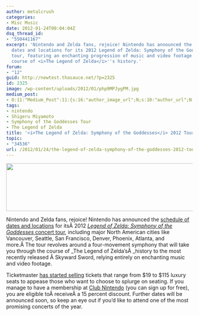 ```yaml
---
author: metalcrush
categories:
- Misc Music
date: 2012-01-24T00:04:04Z
dsq_thread_id:
- "550441167"
excerpt: 'Nintendo and Zelda fans, rejoice! Nintendo has announced the schedule of
  dates and locations for its 2012 Legend of Zelda: Symphony of the Goddesses concert
  tour, featuring an enchanting progression of music and video footage through the
  course of <i>The Legend of Zelda</i>''s history.'
forum:
- "12"
guid: http://newtest.thasauce.net/?p=2325
id: 2325
image: /wp-content/uploads/2012/01/php9MPJygPM.jpg
medium_post:
- O:11:"Medium_Post":11:{s:16:"author_image_url";N;s:10:"author_url";N;s:11:"byline_name";N;s:12:"byline_email";N;s:10:"cross_link";N;s:2:"id";N;s:21:"follower_notification";N;s:7:"license";N;s:14:"publication_id";N;s:6:"status";N;s:3:"url";N;}
tags:
- nintendo
- Shigeru Miyamoto
- Symphony of the Goddesses Tour
- The Legend of Zelda
title: '<i>The Legend of Zelda: Symphony of the Goddesses</i> 2012 Tour Continues'
topic:
- "34536"
url: /2012/01/24/the-legend-of-zelda-symphony-of-the-goddesses-2012-tour-continues/
---
```


<center>
  <a href="http://thasauce.net/wp-content/uploads/2012/01/zelda_symphony.png"><img class="aligncenter size-full wp-image-2327" title="zelda_symphony" src="http://thasauce.net/wp-content/uploads/2012/01/zelda_symphony.png" alt="" width="575" height="129" srcset="http://thasauce.net/wp-content/uploads/2012/01/zelda_symphony.png 575w, http://thasauce.net/wp-content/uploads/2012/01/zelda_symphony-300x67.png 300w, http://thasauce.net/wp-content/uploads/2012/01/zelda_symphony-75x16.png 75w" sizes="(max-width: 575px) 100vw, 575px" /></a>
</center>


  
Nintendo and Zelda fans, rejoice! Nintendo has announced the [schedule of dates and locations](http://zelda-symphony.com/schedule) for itsÂ 2012 _[L](http://zelda-symphony.com/)_[_egend of Zelda: Symphony of the Goddesses_ concert tour](http://zelda-symphony.com/), including major North American cities like Vancouver, Seattle, San Francisco, Denver, Phoenix, Atlanta, and more.Â The tour revolves around a four-movement symphony that will take you through the course of _The Legend of Zelda&#8217;sÂ _history to the most recently released Â Skyward Sword, relying entirely on enchanting music and video footage.

Ticketmaster [has started selling](http://www.ticketmaster.ca/search?tm_link=tm_header_search&user_input=&q=legend+of+zelda&search.x=0&search.y=0) tickets that range from $19 to $115 luxury seats to appease those who want to choose to splurge on seating. If you manage to have a membership at [Club Nintendo](https://club.nintendo.com/) (you can sign up for free), you are eligible toÂ receiveÂ a 15 percent discount. Further dates will be announced soon, so keep an eye out if you&#8217;d like to attend one of the most promising concerts of the year.